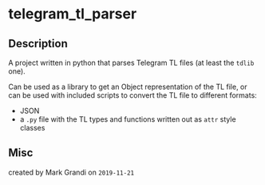 # telegram_tl_parser

## Description

A project written in python that parses Telegram TL files (at least the `tdlib` one).

Can be used as a library to get an Object representation of the TL file, or can be used
with included scripts to convert the TL file to different formats:

* JSON
* a `.py` file with the TL types and functions written out as `attr` style classes

## Misc

created by Mark Grandi on `2019-11-21`